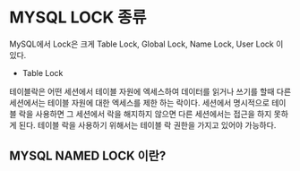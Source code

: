 # MYSQL LOCK 종류
MySQL에서 Lock은 크게 Table Lock, Global Lock, Name Lock, User Lock 이 있다.

* Table Lock

테이블락은 어떤 세션에서 테이블 자원에 엑세스하여 데이터를 읽거나 쓰기를 할때 다른 세션에서는 테이블 자원에 대한 엑세스를 제한 하는 락이다. 
세션에서 명시적으로 테이블 락을 사용하면 그 세션에서 락을 해지하지 않으면 다른 세션에서는 접근을 하지 못하게 된다.
테이블 락을 사용하기 위해서는 테이블 락 권한을 가지고 있어야 가능하다.


## MYSQL NAMED LOCK 이란?

